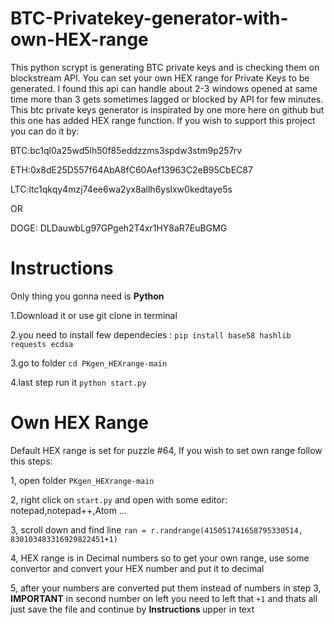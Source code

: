 # BTC-Privatekey-generator-with-own-HEX-range
This python scrypt is generating BTC private keys and is checking them on blockstream API. You can set your own HEX range for Private Keys to be generated. I found this api can handle about 2-3 windows opened at same time more than 3 gets sometimes lagged or blocked by API for few minutes. This btc private keys generator is inspirated by one more here on github but this one has added HEX range function.
If you wish to support this project you can do it by:

BTC:bc1ql0a25wd5lh50f85eddzzms3spdw3stm9p257rv

ETH:0x8dE25D557f64AbA8fC60Aef13963C2eB95CbEC87

LTC:ltc1qkqy4mzj74ee6wa2yx8allh6yslxw0kedtaye5s

OR

DOGE: DLDauwbLg97GPgeh2T4xr1HY8aR7EuBGMG

# Instructions
Only thing you gonna need is <strong>Python</strong>

1.Download it or use git clone in terminal

2.you need to install few dependecies : `pip install base58 hashlib requests ecdsa`

3.go to folder `cd PKgen_HEXrange-main`

4.last step run it `python start.py`

# Own HEX Range
Default HEX range is set for puzzle #64, If you wish to set own range follow this steps: 

1, open folder `PKgen_HEXrange-main`

2, right click on `start.py` and open with some editor: notepad,notepad++,Atom ...

3, scroll down and find line `ran = r.randrange(415051741658795330514, 830103483316929822451+1)`

4, HEX range is in Decimal numbers so to get your own range, use some convertor and convert your HEX number and put it to decimal 

5, after your numbers are converted put them instead of numbers in step 3, <strong>IMPORTANT</strong> in second number on left you need to left that `+1` and thats all just save the file and continue by <strong> Instructions </strong> upper in text

